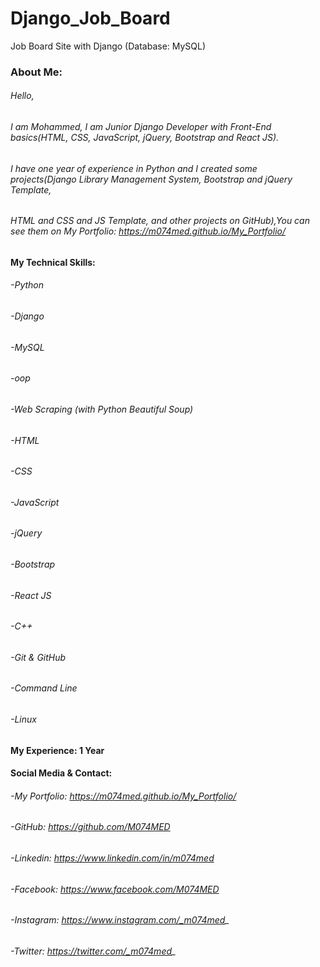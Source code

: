 # Django_Job_Board
Job Board Site with Django (Database: MySQL)


### About Me:
###### Hello,
###### I am Mohammed, I am Junior Django Developer with Front-End basics(HTML, CSS, JavaScript, jQuery, Bootstrap and React JS).
###### I have one year of experience in Python and I created some projects(Django Library Management System, Bootstrap and jQuery Template, 
###### HTML and CSS and JS Template, and other projects on GitHub),You can see them on My Portfolio: https://m074med.github.io/My_Portfolio/

#### My Technical Skills:
######  -Python
######  -Django
######  -MySQL
######  -oop
######  -Web Scraping (with Python Beautiful Soup)
######  -HTML
######  -CSS
######  -JavaScript
######  -jQuery
######  -Bootstrap
######  -React JS
######  -C++
######  -Git & GitHub
######  -Command Line
######  -Linux

#### My Experience: 1 Year


#### Social Media & Contact:
######  -My Portfolio: https://m074med.github.io/My_Portfolio/
######  -GitHub: https://github.com/M074MED
######  -Linkedin: https://www.linkedin.com/in/m074med
######  -Facebook: https://www.facebook.com/M074MED
######  -Instagram: https://www.instagram.com/_m074med_
######  -Twitter: https://twitter.com/_m074med_
